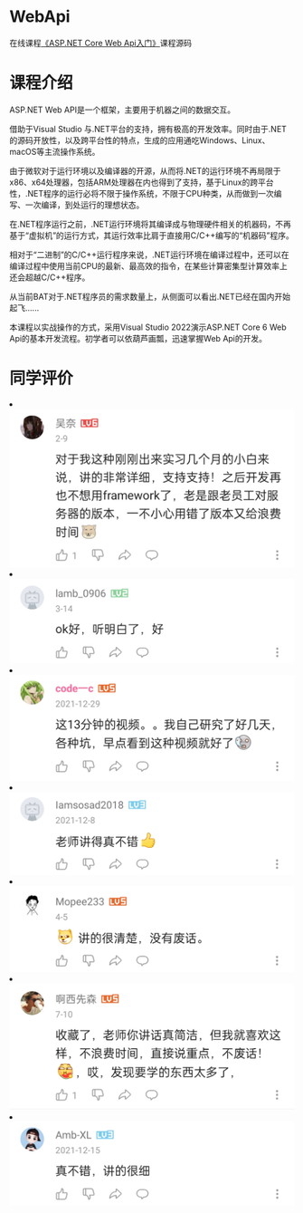 # WebApi
在线课程<a href="https://ke.qq.com/course/5607410">《ASP.NET Core Web Api入门》</a>课程源码

# 课程介绍
ASP.NET Web API是一个框架，主要用于机器之间的数据交互。

借助于Visual Studio 与.NET平台的支持，拥有极高的开发效率。同时由于.NET的源码开放性，以及跨平台性的特点，生成的应用通吃Windows、Linux、macOS等主流操作系统。

由于微软对于运行环境以及编译器的开源，从而将.NET的运行环境不再局限于x86、x64处理器，包括ARM处理器在内也得到了支持，基于Linux的跨平台性，.NET程序的运行必将不限于操作系统，不限于CPU种类，从而做到一次编写、一次编译，到处运行的理想状态。

在.NET程序运行之前，.NET运行环境将其编译成与物理硬件相关的机器码，不再基于“虚拟机”的运行方式，其运行效率比肩于直接用C/C++编写的“机器码”程序。

相对于“二进制”的C/C++运行程序来说，.NET运行环境在编译过程中，还可以在编译过程中使用当前CPU的最新、最高效的指令，在某些计算密集型计算效率上还会超越C/C++程序。

从当前BAT对于.NET程序员的需求数量上，从侧面可以看出.NET已经在国内开始起飞......

本课程以实战操作的方式，采用Visual Studio 2022演示ASP.NET Core 6 Web Api的基本开发流程。初学者可以依葫芦画瓢，迅速掌握Web Api的开发。

# 同学评价
<li><img src="https://github.com/zmrbak/WebApi/blob/main/%E5%90%8C%E5%AD%A6%E8%AF%84%E4%BB%B7/Screenshot_2022-07-23-15-03-00-60_149003a2d400f6a.jpg"><br/>
<li><img src="https://github.com/zmrbak/WebApi/blob/main/%E5%90%8C%E5%AD%A6%E8%AF%84%E4%BB%B7/Screenshot_2022-07-23-15-08-56-93_149003a2d400f6a.jpg"><br/>
<li><img src="https://github.com/zmrbak/WebApi/blob/main/%E5%90%8C%E5%AD%A6%E8%AF%84%E4%BB%B7/Screenshot_2022-07-23-15-03-14-64_e39d2c7de19156b.jpg"><br/>
<li><img src="https://github.com/zmrbak/WebApi/blob/main/%E5%90%8C%E5%AD%A6%E8%AF%84%E4%BB%B7/Screenshot_2022-07-23-15-07-47-18_149003a2d400f6a.jpg"><br/>
<li><img src="https://github.com/zmrbak/WebApi/blob/main/%E5%90%8C%E5%AD%A6%E8%AF%84%E4%BB%B7/Screenshot_2022-07-23-15-08-31-35_149003a2d400f6a.jpg"><br/>
<li><img src="https://github.com/zmrbak/WebApi/blob/main/%E5%90%8C%E5%AD%A6%E8%AF%84%E4%BB%B7/Screenshot_2022-07-23-15-02-43-69_149003a2d400f6a.jpg"><br/>
<li><img src="https://github.com/zmrbak/WebApi/blob/main/%E5%90%8C%E5%AD%A6%E8%AF%84%E4%BB%B7/Screenshot_2022-07-23-15-07-30-04_149003a2d400f6a.jpg"><br/>
